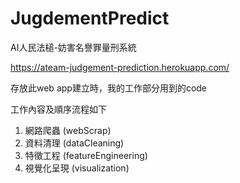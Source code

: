 # JugdementPredict
AI人民法槌-妨害名譽罪量刑系統

https://ateam-judgement-prediction.herokuapp.com/

存放此web app建立時，我的工作部分用到的code

工作內容及順序流程如下

1. 網路爬蟲 (webScrap)
2. 資料清理 (dataCleaning)
3. 特徵工程 (featureEngineering)
4. 視覺化呈現 (visualization)
